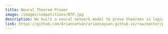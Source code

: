 ```yaml
---
title: Neural Theorem Prover
image: /images/competitions/NTP.jpg
description: We built a neural network model to prove theorems in logical forms. Particularly, the model receives a set of axioms (premises) and a theorem to prove (goal). The model needs to select multiple axioms from the axiom list that could prove the goal theorem. We reframe it as a sequence to sequence learning problem, and use double recurrent neural networks to encode the theorem and output a sequence of axioms.
link: https://github.com/AriannaYuan/ariannayuan.github.io/raw/master/pdf/Neural_Theorem_Prover.pdf
---
```

